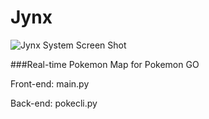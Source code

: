 # Jynx



![Jynx System Screen Shot](https://i.v2ex.co/WF1uGA2cl.png)



###Real-time Pokemon Map for Pokemon GO

Front-end: main.py

Back-end: pokecli.py